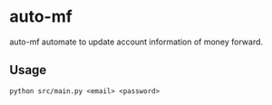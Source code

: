 # auto-mf

auto-mf automate to update account information of money forward.

## Usage

```
python src/main.py <email> <password>
```
